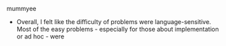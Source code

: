 mummyee
- Overall, I felt like the difficulty of problems were language-sensitive. Most of the easy problems - especially for those about implementation or ad hoc - were 
